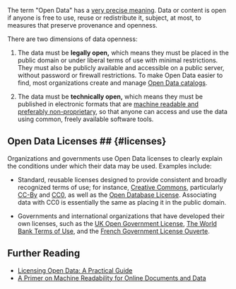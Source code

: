 The term "Open Data" has a [very precise meaning](http://opendefinition.org). Data or content is open if anyone is free to use, reuse or redistribute it, subject, at most, to measures that preserve provenance and openness.

There are two dimensions of data openness: 

1. The data must be **legally open,** which means they must be placed in the public domain or under liberal terms of use with minimal restrictions. They must also be publicly available and accessible on a public server, without password or firewall restrictions. To make Open Data easier to find, most organizations create and manage [Open Data catalogs](essentials.html#examples).

2. The data must be **technically open,** which means they must be published in electronic formats that are [machine readable and preferably non-proprietary](http://opendatahandbook.org/en/appendices/file-formats.html),
so that anyone can access and use the data using common, freely available software tools.  

## Open Data Licenses ## {#licenses}

Organizations and governments use Open Data licenses to clearly explain the conditions under which their data may be used. Examples include:

* <span></span>Standard, reusable licenses designed to provide consistent and broadly recognized terms of use; for instance, [Creative Commons](http://creativecommons.org), particularly
[CC-By](http://creativecommons.org/licenses/by/4.0) and [CC0](http://creativecommons.org/publicdomain/zero/1.0/),
as well as the [Open Database License](http://opendatacommons.org/licenses/odbl/). Associating data with CC0 is essentially the same as placing it in the public domain.

* <span></span>Governments and international organizations that have developed their own licenses, such as the
[UK Open Government License](http://www.nationalarchives.gov.uk/doc/open-government-licence/), [The World Bank Terms of Use](http://data.worldbank.org/summary-terms-of-use), and the
[French Government License Ouverte](http://www.scribd.com/doc/69411439/French-PSI-Re-Use-Licence-Licence-Ouverte-Open-Licence-ENG).

## Further Reading ##

* [Licensing Open Data: A Practical Guide](http://discovery.ac.uk/files/pdf/Licensing_Open_Data_A_Practical_Guide.pdf)
* [A Primer on Machine Readability for Online Documents and Data](https://www.data.gov/developers/blog/primer-machine-readability-online-documents-and-data)
